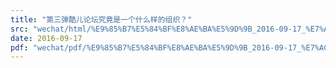```yaml
---
title: "第三弹酷儿论坛究竟是一个什么样的组织？"
src: "wechat/html/%E9%85%B7%E5%84%BF%E8%AE%BA%E5%9D%9B_2016-09-17_%E7%AC%AC%E4%B8%89%E5%BC%B9%E9%85%B7%E5%84%BF%E8%AE%BA%E5%9D%9B%E7%A9%B6%E7%AB%9F%E6%98%AF%E4%B8%80%E4%B8%AA%E4%BB%80%E4%B9%88%E6%A0%B7%E7%9A%84%E7%BB%84%E7%BB%87%EF%BC%9F.html"
date: 2016-09-17
pdf: "wechat/pdf/%E9%85%B7%E5%84%BF%E8%AE%BA%E5%9D%9B_2016-09-17_%E7%AC%AC%E4%B8%89%E5%BC%B9%E9%85%B7%E5%84%BF%E8%AE%BA%E5%9D%9B%E7%A9%B6%E7%AB%9F%E6%98%AF%E4%B8%80%E4%B8%AA%E4%BB%80%E4%B9%88%E6%A0%B7%E7%9A%84%E7%BB%84%E7%BB%87%EF%BC%9F.pdf"
---
```

